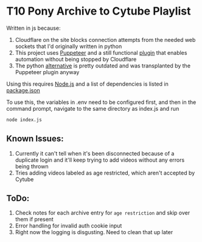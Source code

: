 # T10 Pony Archive to Cytube Playlist

Written in js because:
1. Cloudflare on the site blocks connection attempts from the needed web sockets that I'd originally written in python
2. This project uses [Puppeteer](https://github.com/puppeteer/puppeteer) and a still functional [plugin](https://github.com/berstend/puppeteer-extra/tree/master/packages/puppeteer-extra-plugin-stealth) that enables automation without being stopped by Cloudflare
3. The python [alternative](https://github.com/MeiK2333/pyppeteer_stealth) is pretty outdated and was transplanted by the Puppeteer plugin anyway

Using this requires [Node.js](https://nodejs.org/en) and a list of dependencies is listed in [package.json](https://github.com/Brambles-cat/ArchiveToCytube/blob/main/package.json)

To use this, the variables in .env need to be configured first, and then in the command prompt, navigate to the same directory as index.js and run
```bash
node index.js
```

## Known Issues:
1. Currently it can't tell when it's been disconnected because of a duplicate login and it'll keep trying to add videos without any errors being thrown
2. Tries adding videos labeled as age restricted, which aren't accepted by Cytube

## ToDo:
1. Check notes for each archive entry for `age restriction` and skip over them if present
2. Error handling for invalid auth cookie input
3. Right now the logging is disgusting. Need to clean that up later